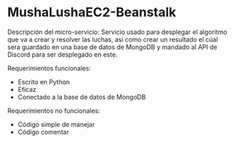 # MushaLushaEC2-Beanstalk

Descripción del micro-servicio: Servicio usado para desplegar el algoritmo que va a crear y resolver las luchas, así como crear un resultado el cúal sera guardado en una base de datos de MongoDB y mandado al API de Discord para ser desplegado en este.

Requerimientos funcionales:
- Escrito en Python
- Eficaz
- Conectado a la base de datos de MongoDB

Requerimientos no funcionales:
- Código simple de manejar
- Código comentar
